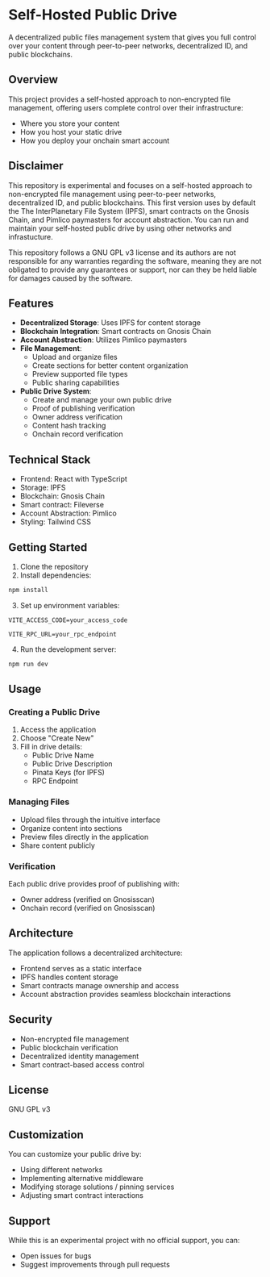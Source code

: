 # Self-Hosted Public Drive

A decentralized public files management system that gives you full control over your content through peer-to-peer networks, decentralized ID, and public blockchains.

## Overview

This project provides a self-hosted approach to non-encrypted file management, offering users complete control over their infrastructure:

* Where you store your content
* How you host your static drive
* How you deploy your onchain smart account

## Disclaimer

This repository is experimental and focuses on a self-hosted approach to non-encrypted file management using peer-to-peer networks, decentralized ID, and public blockchains. This first version uses by default the The InterPlanetary File System (IPFS), smart contracts on the Gnosis Chain, and Pimlico paymasters for account abstraction. You can run and maintain your self-hosted public drive by using other networks and infrastucture.

This repository follows a GNU GPL v3 license and its authors are not responsible for any warranties regarding the software, meaning they are not obligated to provide any guarantees or support, nor can they be held liable for damages caused by the software.

## Features

* **Decentralized Storage**: Uses IPFS for content storage
* **Blockchain Integration**: Smart contracts on Gnosis Chain
* **Account Abstraction**: Utilizes Pimlico paymasters
* **File Management**:
    * Upload and organize files
    * Create sections for better content organization
    * Preview supported file types
    * Public sharing capabilities
* **Public Drive System**:
    * Create and manage your own public drive
    * Proof of publishing verification
    * Owner address verification
    * Content hash tracking
    * Onchain record verification

## Technical Stack

* Frontend: React with TypeScript
* Storage: IPFS
* Blockchain: Gnosis Chain
* Smart contract: Fileverse
* Account Abstraction: Pimlico
* Styling: Tailwind CSS

## Getting Started

1. Clone the repository
2. Install dependencies:

```bash
npm install
```
3. Set up environment variables:
```env
VITE_ACCESS_CODE=your_access_code

VITE_RPC_URL=your_rpc_endpoint
```
4. Run the development server:
```bash
npm run dev
```

## Usage

### Creating a Public Drive

1. Access the application
2. Choose "Create New"
3. Fill in drive details:
    * Public Drive Name
    * Public Drive Description
    * Pinata Keys (for IPFS)
    * RPC Endpoint

### Managing Files

* Upload files through the intuitive interface
* Organize content into sections
* Preview files directly in the application
* Share content publicly

### Verification

Each public drive provides proof of publishing with:

* Owner address (verified on Gnosisscan)
* Onchain record (verified on Gnosisscan)

## Architecture

The application follows a decentralized architecture:

* Frontend serves as a static interface
* IPFS handles content storage
* Smart contracts manage ownership and access
* Account abstraction provides seamless blockchain interactions

## Security

* Non-encrypted file management
* Public blockchain verification
* Decentralized identity management
* Smart contract-based access control

## License

GNU GPL v3

## Customization

You can customize your public drive by:

* Using different networks
* Implementing alternative middleware
* Modifying storage solutions / pinning services
* Adjusting smart contract interactions

## Support

While this is an experimental project with no official support, you can:

* Open issues for bugs
* Suggest improvements through pull requests